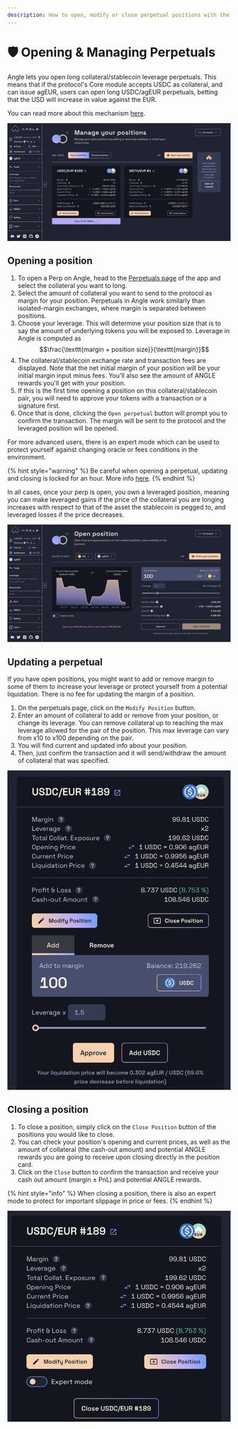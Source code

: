 ```yaml
---
description: How to open, modify or close perpetual positions with the Angle App
---
```


# 🛡 Opening & Managing Perpetuals

Angle lets you open long collateral/stablecoin leverage perpetuals. This means that if the protocol's Core module accepts USDC as collateral, and can issue agEUR, users can open long USDC/agEUR perpetuals, betting that the USD will increase in value against the EUR.

You can read more about this mechanism [here](/core-module/hedging-agents/README.md).

![Perpetuals page](/.gitbook/assets/perpetual-cards.png)

## Opening a position

1. To open a Perp on Angle, head to the [Perpetuals page](https://app.angle.money/#/perpetuals) of the app and select the collateral you want to long.
2. Select the amount of collateral you want to send to the protocol as margin for your position. Perpetuals in Angle work similarly than isolated-margin exchanges, where margin is separated between positions.
3. Choose your leverage. This will determine your position size that is to say the amount of underlying tokens you will be exposed to. Leverage in Angle is computed as $$\frac{\texttt{margin + position size}}{\texttt{margin}}$$
4. The collateral/stablecoin exchange rate and transaction fees are displayed. Note that the net initial margin of your position will be your initial margin input minus fees. You'll also see the amount of ANGLE rewards you'll get with your position.
5. If this is the first time opening a position on this collateral/stablecoin pair, you will need to approve your tokens with a transaction or a signature first.
6. Once that is done, clicking the `Open perpetual` button will prompt you to confirm the transaction. The margin will be sent to the protocol and the leveraged position will be opened.

For more advanced users, there is an expert mode which can be used to protect yourself against changing oracle or fees conditions in the environment.

{% hint style="warning" %}
Be careful when opening a perpetual, updating and closing is locked for an hour. More info [here](/guides/other/app-faq.md).
{% endhint %}

In all cases, once your perp is open, you own a leveraged position, meaning you can make leveraged gains if the price of the collateral you are longing increases with respect to that of the asset the stablecoin is pegged to, and leveraged losses if the price decreases.

![Perpetuals page](/.gitbook/assets/open-perpetual.png)

## Updating a perpetual

If you have open positions, you might want to add or remove margin to some of them to increase your leverage or protect yourself from a potential liquidation. There is no fee for updating the margin of a position.

1. On the perpetuals page, click on the `Modify Position` button.
2. Enter an amount of collateral to add or remove from your position, or change its leverage. You can remove collateral up to reaching the max leverage allowed for the pair of the position. This max leverage can vary from x10 to x100 depending on the pair.
3. You will find current and updated info about your position.
4. Then, just confirm the transaction and it will send/withdraw the amount of collateral that was specified.

![Add USDC perp](/.gitbook/assets/add-usdc-perp.png)

## Closing a position

1. To close a position, simply click on the `Close Position` button of the positions you would like to close.
2. You can check your position's opening and current prices, as well as the amount of collateral (the cash-out amount) and potential ANGLE rewards you are going to receive upon closing directly in the position card.
3. Click on the `Close` button to confirm the transaction and receive your cash out amount (margin ± PnL) and potential ANGLE rewards.

{% hint style="info" %}
When closing a position, there is also an expert mode to protect for important slippage in price or fees.
{% endhint %}

![Close perp](/.gitbook/assets/close-perp.png)
